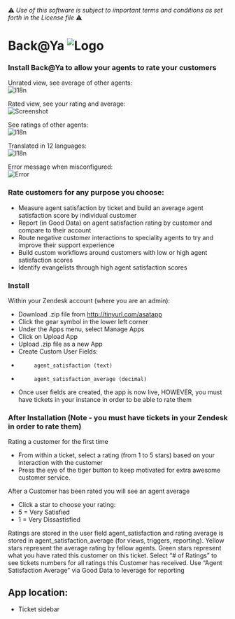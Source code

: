 :warning: *Use of this software is subject to important terms and conditions as set forth in the License file* :warning:

# Back@Ya ![Logo](https://dl.dropboxusercontent.com/u/2670385/Web/asat-logo.png)

### Install Back@Ya to allow your agents to rate your customers

Unrated view, see average of other agents:<br/>
![I18n](https://dl.dropboxusercontent.com/u/2670385/Web/asat-unrated.png)

Rated view, see your rating and average:<br/>
![Screenshot](https://dl.dropboxusercontent.com/u/2670385/Web/asat.png)

See ratings of other agents:<br/>
![I18n](https://dl.dropboxusercontent.com/u/2670385/Web/asat-list.png)

Translated in 12 languages:<br/>
![I18n](https://dl.dropboxusercontent.com/u/2670385/Web/asat-i18n.png)

Error message when misconfigured:<br/>
![Error](https://dl.dropboxusercontent.com/u/2670385/Web/asat-error.png)

### Rate customers for any purpose you choose:
 - Measure agent satisfaction by ticket and build an average agent satisfaction score by individual customer
 - Report (in Good Data) on agent satisfaction rating by customer and compare to their account
 - Route negative customer interactions to speciality agents to try and improve their support experience 
 - Build custom workflows around customers with low or high agent satisfaction scores 
 - Identify evangelists through high agent satisfaction scores 

### Install

Within your Zendesk account (where you are an admin):

 - Download .zip file from http://tinyurl.com/asatapp
 - Click the gear symbol in the lower left corner
 - Under the Apps menu, select Manage Apps
 - Click on Upload App
 - Upload .zip file as a new App
 - Create Custom User Fields:
 -          agent_satisfaction (text)
 -          agent_satisfaction_average (decimal)
 - Once user fields are created, the app is now live, HOWEVER, you must have tickets in your instance in order to be able to rate them

### After Installation (Note - you must have tickets in your Zendesk in order to rate them) 

Rating a customer for the first time

 - From within a ticket, select a rating (from 1 to 5 stars) based on your interaction with the customer
 - Press the eye of the tiger button to keep motivated for extra awesome customer service.

After a Customer has been rated you will see an agent average

 - Click a star to choose your rating:
 - 5 = Very Satisfied
 - 1 = Very Dissastisfied

Ratings are stored in the user field agent_satisfaction and rating average is stored in agent_satisfaction_average (for views, triggers, reporting).
Yellow stars represent the average rating by fellow agents. Green stars represent what you have rated this customer on this ticket.
Select “# of Ratings” to see tickets numbers for all ratings this Customer has received.
Use “Agent Satisfaction Average” via Good Data to leverage for reporting

## App location:

* Ticket sidebar
